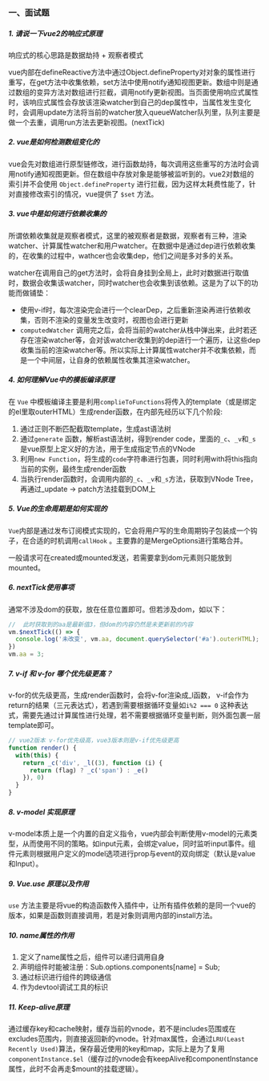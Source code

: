 ### 一、面试题

##### 1. 请说一下vue2的响应式原理

响应式的核心思路是数据劫持 + 观察者模式

vue内部在defineReactive方法中通过Object.defineProperty对对象的属性进行重写，在get方法中收集依赖，set方法中使用notify通知视图更新。数组中则是通过数组的变异方法对数组进行拦截，调用notify更新视图。当页面使用响应式属性时，该响应式属性会存放该渲染watcher到自己的dep属性中，当属性发生变化时，会调用update方法将当前的watcher放入queueWatcher队列里，队列主要是做一个去重，调用run方法去更新视图。(nextTick)

##### 2. vue是如何检测数组变化的 

vue会先对数组进行原型链修改，进行函数劫持，每次调用这些重写的方法时会调用notify通知视图更新。但在数组中存放对象是能够被监听到的。vue2对数组的索引并不会使用 `Object.defineProperty` 进行拦截，因为这样太耗费性能了，针对直接修改索引的情况，vue提供了 `$set` 方法。

##### 3. vue中是如何进行依赖收集的 

所谓依赖收集就是观察者模式，这里的被观察者是数据，观察者有三种，渲染watcher、计算属性watcher和用户watcher。在数据中是通过dep进行依赖收集的，在收集的过程中，wathcer也会收集dep，他们之间是多对多的关系。

watcher在调用自己的get方法时，会将自身挂到全局上，此时对数据进行取值时，数据会收集该watcher，同时watcher也会收集到该依赖。这是为了以下的功能而做铺垫：

- 使用v-if时，每次渲染完会进行一个clearDep，之后重新渲染再进行依赖收集，否则不渲染的变量发生改变时，视图也会进行更新
- `computedWatcher` 调用完之后，会将当前的watcher从栈中弹出来，此时若还存在渲染watcher等，会对该watcher收集到的dep进行一个遍历，让这些dep收集当前的渲染watcher等。所以实际上计算属性watcher并不收集依赖，而是一个中间层，让自身的依赖属性收集其渲染watcher。

##### 4. 如何理解Vue中的模板编译原理

在 `Vue` 中模板编译主要是利用`complieToFunctions`将传入的template（或是绑定的el里取outerHTML）生成render函数，在内部先经历以下几个阶段:

1. 通过正则不断匹配截取template，生成ast语法树
2. 通过`generate` 函数，解析ast语法树，得到render code，里面的`_c`、`_v`和`_s`是vue原型上定义好的方法，用于生成指定节点的VNode
3. 利用`new Function`，将生成的`code`字符串进行包裹，同时利用with将this指向当前的实例，最终生成render函数
4. 当执行render函数时，会调用内部的`_c`、`_v`和`_s`方法，获取到VNode Tree，再通过_update -> patch方法挂载到DOM上

##### 5. Vue的生命周期是如何实现的

`Vue`内部是通过发布订阅模式实现的，它会将用户写的生命周期钩子包装成一个钩子，在合适的时机调用`callHook` 。主要靠的是MergeOptions进行策略合并。

一般请求可在created或mounted发送，若需要拿到dom元素则只能放到mounted。

##### 6. nextTick使用事项

通常不涉及dom的获取，放在任意位置即可。但若涉及dom，如以下：

```js
//  此时获取到的aa是最新值3，但dom的内容仍然是未更新前的内容
vm.$nextTick(() => {
  console.log('未改变', vm.aa, document.querySelector('#a').outerHTML);
})
vm.aa = 3;
```

##### 7. v-if 和 v-for 哪个优先级更高？

v-for的优先级更高，生成render函数时，会将v-for渲染成_l函数， v-if会作为return的结果（三元表达式），若遇到需要根据循环变量如`i%2 === 0` 这种表达式，需要先通过计算属性进行处理，若不需要根据循环变量判断，则外面包裹一层template即可。

```js
// vue2版本 v-for优先级高，vue3版本则是v-if优先级更高
function render() {
  with(this) {
    return _c('div', _l((3), function (i) {
      return (flag) ? _c('span') : _e()
    }), 0)
  }
}
```

##### 8. v-model 实现原理

v-model本质上是一个内置的自定义指令，vue内部会判断使用v-model的元素类型，从而使用不同的策略。如input元素，会绑定value，同时监听input事件。组件元素则根据用户定义的model选项进行prop与event的双向绑定（默认是value和Input）。

##### 9. Vue.use 原理以及作用

`use` 方法主要是将vue的构造函数传入插件中，让所有插件依赖的是同一个vue的版本，如果是函数则直接调用，若是对象则调用内部的install方法。

##### 10. name属性的作用 

1. 定义了name属性之后，组件可以递归调用自身
2. 声明组件时能被注册：Sub.options.components[name] = Sub;
3. 通过标识进行组件的跨级通信
4. 作为devtool调试工具的标识

##### 11. Keep-alive原理

通过缓存key和cache映射，缓存当前的vnode，若不是includes范围或在excludes范围内，则直接返回新的vnode。针对max属性，会通过`LRU(Least Recently Used)`算法，保存最近使用的key和map，实际上是为了复用`componentInstance.$el`（缓存过的vnode会有keepAlive和componentInstance属性，此时不会再走$mount的挂载逻辑）。

